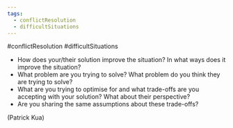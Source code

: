 ```yaml
---
tags:
  - conflictResolution
  - difficultSituations
---
```

#conflictResolution #difficultSituations

* How does your/their solution improve the situation? In what ways does it improve the situation?
* What problem are you trying to solve? What problem do you think they are trying to solve?
* What are you trying to optimise for and what trade-offs are you accepting with your solution? What about their perspective?
* Are you sharing the same assumptions about these trade-offs?

(Patrick Kua)